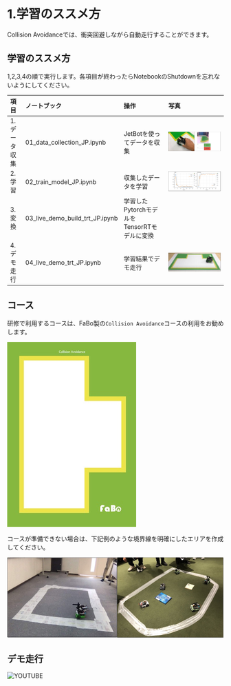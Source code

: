 # 1.学習のススメ方

Collision Avoidanceでは、衝突回避しながら自動走行することができます。

## 学習のススメ方

1,2,3,4の順で実行します。各項目が終わったらNotebookのShutdownを忘れないようにしてください。

|項目|ノートブック|操作|写真|
|:--|:--|:--|:--|
|1.データ収集|01_data_collection_JP.ipynb|JetBotを使ってデータを収集|![](./img/how001.jpg)|
|2.学習|02_train_model_JP.ipynb|収集したデータを学習|![](./img/how002.jpg)|
|3.変換|03_live_demo_build_trt_JP.ipynb|学習したPytorchモデルをTensorRTモデルに変換||
|4.デモ走行|04_live_demo_trt_JP.ipynb|学習結果でデモ走行|![](./img/how003.jpg)|

## コース

研修で利用するコースは、FaBo製の``Collision Avoidance``コースの利用をお勧めします。

![](./img/fabo_course001.jpg)

コースが準備できない場合は、下記例のような境界線を明確にしたエリアを作成してください。

![](./img/course001.jpg)

## デモ走行　

![YOUTUBE](fQCih11P-Pw)

